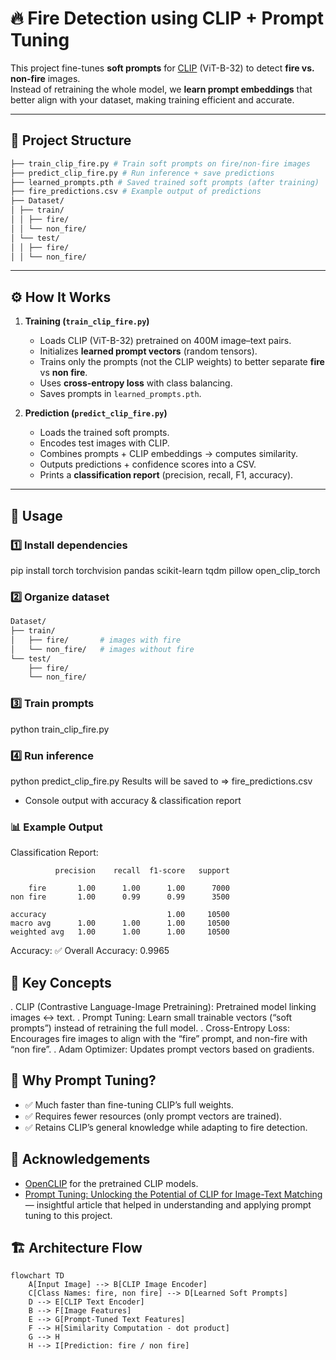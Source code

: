 # 🔥 Fire Detection using CLIP + Prompt Tuning

This project fine-tunes **soft prompts** for [CLIP](https://github.com/mlfoundations/open_clip) (ViT-B-32) to detect **fire vs. non-fire** images.  
Instead of retraining the whole model, we **learn prompt embeddings** that better align with your dataset, making training efficient and accurate.

---

## 📂 Project Structure
``` bash
├── train_clip_fire.py # Train soft prompts on fire/non-fire images
├── predict_clip_fire.py # Run inference + save predictions
├── learned_prompts.pth # Saved trained soft prompts (after training)
├── fire_predictions.csv # Example output of predictions
├── Dataset/
│ ├── train/
│ │ ├── fire/
│ │ └── non_fire/
│ └── test/
│ │ ├── fire/
│ │ └── non_fire/
```
---

## ⚙️ How It Works

1. **Training (`train_clip_fire.py`)**
   - Loads CLIP (ViT-B-32) pretrained on 400M image–text pairs.
   - Initializes **learned prompt vectors** (random tensors).
   - Trains only the prompts (not the CLIP weights) to better separate **fire** vs **non fire**.
   - Uses **cross-entropy loss** with class balancing.
   - Saves prompts in `learned_prompts.pth`.

2. **Prediction (`predict_clip_fire.py`)**
   - Loads the trained soft prompts.
   - Encodes test images with CLIP.
   - Combines prompts + CLIP embeddings → computes similarity.
   - Outputs predictions + confidence scores into a CSV.
   - Prints a **classification report** (precision, recall, F1, accuracy).

---

## 🚀 Usage

### 1️⃣ Install dependencies
pip install torch torchvision pandas scikit-learn tqdm pillow open_clip_torch

### 2️⃣ Organize dataset
``` bash
Dataset/
├── train/
│   ├── fire/       # images with fire
│   └── non_fire/   # images without fire
└── test/
    ├── fire/
    └── non_fire/
```

### 3️⃣ Train prompts
python train_clip_fire.py

### 4️⃣ Run inference
python predict_clip_fire.py
Results will be saved to => fire_predictions.csv
+ Console output with accuracy & classification report

### 📊 Example Output
Classification Report:

              precision    recall  f1-score   support

        fire       1.00      1.00      1.00      7000
    non fire       1.00      0.99      0.99      3500
    
    accuracy                           1.00     10500
    macro avg      1.00      1.00      1.00     10500
    weighted avg   1.00      1.00      1.00     10500

Accuracy:
✅ Overall Accuracy: 0.9965

## 🧠 Key Concepts

. CLIP (Contrastive Language-Image Pretraining): Pretrained model linking images ↔ text.
. Prompt Tuning: Learn small trainable vectors (“soft prompts”) instead of retraining the full model.
. Cross-Entropy Loss: Encourages fire images to align with the “fire” prompt, and non-fire with “non fire”.
. Adam Optimizer: Updates prompt vectors based on gradients.

## 🎯 Why Prompt Tuning?

- ✅ Much faster than fine-tuning CLIP’s full weights.
- ✅ Requires fewer resources (only prompt vectors are trained).
- ✅ Retains CLIP’s general knowledge while adapting to fire detection.

## 🙌 Acknowledgements
- [OpenCLIP](https://github.com/mlfoundations/open_clip) for the pretrained CLIP models.  
- [Prompt Tuning: Unlocking the Potential of CLIP for Image-Text Matching](https://medium.com/@abhinavnagpal12/prompt-tuning-unlocking-the-potential-of-clip-for-image-text-matching-9dcc4772222b) — insightful article that helped in understanding and applying prompt tuning to this project.  

## 🏗️ Architecture Flow

```mermaid
flowchart TD
    A[Input Image] --> B[CLIP Image Encoder]
    C[Class Names: fire, non fire] --> D[Learned Soft Prompts]
    D --> E[CLIP Text Encoder]
    B --> F[Image Features]
    E --> G[Prompt-Tuned Text Features]
    F --> H[Similarity Computation - dot product]
    G --> H
    H --> I[Prediction: fire / non fire]
```
